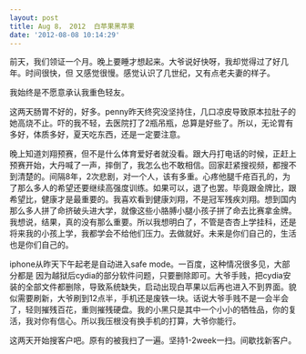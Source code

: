 ```yaml
---
layout: post
title: Aug 8， 2012  白苹果黑苹果
date: '2012-08-08 10:14:29'
---
```



 前天，我们领证一个月。晚上要睡才想起来。大爷说好快呀，我却觉得过了好几年。时间很快，但 又感觉很慢。感觉认识了几世纪，又有点老夫妻的样子。

 我始终是不愿意承认我重色轻友。

 这两天肠胃不好的，好多。penny昨天终究没坚持住，几口凉皮导致原本拉肚子的她高烧不止。吓的我不轻，去医院打了2瓶吊瓶，总算是好些了。所以，无论胃有多好，体质多好，夏天吃东西，还是一定要注意。

 晚上知道刘翔预赛，但不是什么体育爱好者就没看。跟大丹打电话的时候，正赶上预赛开始，大丹喊了一声，摔倒了，我怎么也不敢相信。回家赶紧搜视频，都搜不到清楚的。间隔8年，2次悲剧，对一个人，该有多重。心疼他腿千疮百孔的，为了那么多人的希望还要继续高强度训练。如果可以，退了也罢。毕竟跟金牌比，跟希望比，健康才是最重要的。我喜欢看到健康刘翔，不是冠军残疾刘翔。想到国内那么多人拼了命挤破头进大学，就像这些小胳膊小腿小孩子拼了命去比赛拿金牌。我想说，结果，真的没有那么重要。所以我想明白了，不管是杏杏上学挂科，还是将来我的小孩上学，我都学会不给他们压力。去做就好。未来是你们自己的，生活也是你们自己的。

 iphone从昨天下午起老是自动进入safe mode。一百度，这种情况很多见，大部分都是 因为越狱后cydia的部分软件问题，只要删除即可。大爷手贱，把cydia安装的全部文件都删除，导致系统缺失，启动出现白苹果以后再也进入不到界面。貌似需要刷新，大爷刷到12点半，手机还是废铁一块。话说大爷手贱不是一会半会了，轻则摧残百花，重则摧残硬盘。我的小黑只是其中一个小小的牺牲品，你的复活，我对你有信心。所以我压根没有换手机的打算，大爷你能行。

 这两天开始搜客户吧。原有的被我扫了一遍。坚持1-2week一扫。间歇找新客户。



